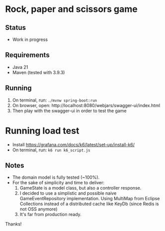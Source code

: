 # Rock, paper and scissors game

## Status

* Work in progress

## Requirements

* Java 21
* Maven (tested with 3.9.3)

## Running

1. On terminal, run: ```./mvnw spring-boot:run```
2. On browser, open: http://localhost:8080/webjars/swagger-ui/index.html
3. Then play with the swagger-ui in order to test the game

# Running load test

* Install https://grafana.com/docs/k6/latest/set-up/install-k6/
* On terminal, run: ```k6 run k6_script.js```

## Notes

* The domain model is fully tested (~100%).
* For the sake of simplicity and time to deliver:
    1. GameState is a model class, but also a controller response.
    2. I decided to use a simplistic and possible naive GameEventRepository implementation. Using MultiMap from Eclipse
       Collections instead of a distributed cache like KeyDb (since Redis is not OSS anymore)
    3. It's far from production ready.

Thanks!

